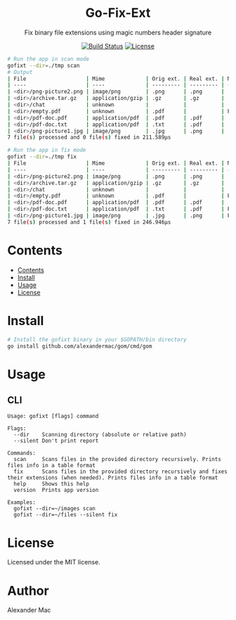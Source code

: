<div align="center">
  <h1>Go-Fix-Ext</h1>
  <p>Fix binary file extensions using magic numbers header signature</p>
  <p>
    <a href="https://github.com/alexandermac/gofixt/actions/workflows/ci.yml?query=branch%3Amaster"><img src="https://github.com/alexandermac/gofixt/actions/workflows/ci.yml/badge.svg" alt="Build Status"></a>
    <a href="LICENSE"><img src="https://img.shields.io/github/license/alexandermac/gofixt.svg" alt="License"></a>
  </p>
</div>

```sh
# Run the app in scan mode
gofixt --dir=./tmp scan
# Output
| File                   | Mime             | Orig ext. | Real ext. | Notes         |
| ----                   | ----             | --------- | --------- | -----         |
| <dir>/png-picture2.png | image/png        | .png      | .png      |               |
| <dir>/archive.tar.gz   | application/gzip | .gz       | .gz       |               |
| <dir>/chat             | unknown          |           |           |               |
| <dir>/empty.pdf        | unknown          | .pdf      |           | File is empty |
| <dir>/pdf-doc.pdf      | application/pdf  | .pdf      | .pdf      |               |
| <dir>/pdf-doc.txt      | application/pdf  | .txt      | .pdf      |               |
| <dir>/png-picture1.jpg | image/png        | .jpg      | .png      |               |
7 file(s) processed and 0 file(s) fixed in 211.589µs

# Run the app in fix mode
gofixt --dir=./tmp fix
| File                   | Mime             | Orig ext. | Real ext. | Notes                                     |
| ----                   | ----             | --------- | --------- | -----                                     |
| <dir>/png-picture2.png | image/png        | .png      | .png      |                                           |
| <dir>/archive.tar.gz   | application/gzip | .gz       | .gz       |                                           |
| <dir>/chat             | unknown          |           |           |                                           |
| <dir>/empty.pdf        | unknown          | .pdf      |           | File is empty                             |
| <dir>/pdf-doc.pdf      | application/pdf  | .pdf      | .pdf      |                                           |
| <dir>/pdf-doc.txt      | application/pdf  | .txt      | .pdf      | File with the same name is already exists |
| <dir>/png-picture1.jpg | image/png        | .jpg      | .png      | Fixed                                     |
7 file(s) processed and 1 file(s) fixed in 246.946µs
```

# Contents
- [Contents](#contents)
- [Install](#install)
- [Usage](#usage)
- [License](#license)

# Install
```sh
# Install the gofixt binary in your $GOPATH/bin directory
go install github.com/alexandermac/gom/cmd/gom
```

# Usage
## CLI
```
Usage: gofixt [flags] command

Flags:
  --dir    Scanning directory (absolute or relative path)
  --silent Don't print report

Commands:
  scan     Scans files in the provided directory recursively. Prints files info in a table format
  fix      Scans files in the provided directory recursively and fixes their extensions (when needed). Prints files info in a table format
  help     Shows this help
  version  Prints app version

Examples:
  gofixt --dir=~/images scan
  gofixt --dir=~/files --silent fix
```

# License
Licensed under the MIT license.

# Author
Alexander Mac

